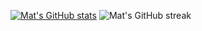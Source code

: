 [![Mat's GitHub stats](https://github-readme-stats.vercel.app/api?username=matthewfx&show_icons=true&theme=dracula&count_private=true)](https://github.com/matthewfx/github-readme-stats)
![Mat's GitHub streak](https://streak-stats.demolab.com/?user=matthewfx&theme=dracula)

